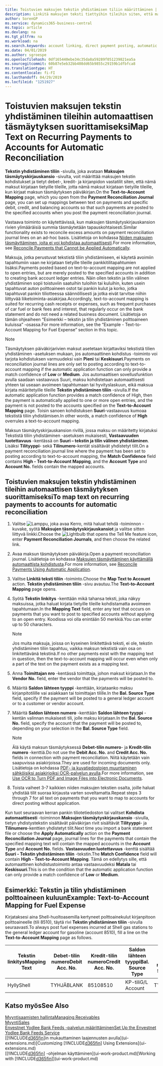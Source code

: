```yaml
---
title: Toistuvien maksujen tekstin yhdistämisen tiliin määrittäminen | Microsoft Docs
description: Linkitä maksujen teksti tiettyihin tileihin siten, että maksut kirjataan tileille, kun kirjaat maksujen täsmäytyskirjauskansion.
author: SorenGP
ms.service: dynamics365-business-central
ms.topic: article
ms.devlang: na
ms.tgt_pltfrm: na
ms.workload: na
ms.search.keywords: account linking, direct payment posting, automatic payment processing, reconcile payment, recurring expense, recurring cash receipt
ms.date: 04/01/2019
ms.author: sgroespe
ms.openlocfilehash: 0df165440ebe34c35da8a59289f051239821ea5a
ms.sourcegitcommit: 60b87e5eb32bb408dd65b9855c29159b1dfbfca8
ms.translationtype: HT
ms.contentlocale: fi-FI
ms.lasthandoff: 04/29/2019
ms.locfileid: "1251927"
---
```

# <a name="map-text-on-recurring-payments-to-accounts-for-automatic-reconciliation"></a><span data-ttu-id="057f9-103">Toistuvien maksujen tekstin yhdistäminen tileihin automaattisen täsmäytyksen suorittamiseksi</span><span class="sxs-lookup"><span data-stu-id="057f9-103">Map Text on Recurring Payments to Accounts for Automatic Reconciliation</span></span>
<span data-ttu-id="057f9-104">**Tekstin yhdistäminen tiliin** -sivulla, joka avataan **Maksujen täsmäytyskirjauskansio** -sivulta, voit määrittää maksujen tekstin kohdistukset ja tietyt debet-, kredit- ja kirjanpidon vastatilit siten, että nämä maksut kirjataan tietyille tileille, jotta nämä maksut kirjataan tietyille tileille, kun kirjaat maksun täsmäytyksen päiväkirjan.</span><span class="sxs-lookup"><span data-stu-id="057f9-104">On the **Text-to-Account Mapping** page, which you open from the **Payment Reconciliation Journal** page, you can set up mappings between text on payments and specific debit, credit, and balancing accounts so that such payments are posted to the specified accounts when you post the payment reconciliation journal.</span></span>

<span data-ttu-id="057f9-105">Vastaava toiminto on käytettävissä, kun maksujen täsmäytyskirjauskansion rivien ylimääräisiä summia täsmäytetään tapauskohtaisesti.</span><span class="sxs-lookup"><span data-stu-id="057f9-105">Similar functionality exists to reconcile excess amounts on payment reconciliation journal lines on an ad-hoc basis.</span></span> <span data-ttu-id="057f9-106">Lisätietoja on kohdassa [Niiden maksujen täsmäyttäminen, joita ei voi kohdistaa automaattisesti](receivables-how-reconcile-payments-cannot-apply-auto.md).</span><span class="sxs-lookup"><span data-stu-id="057f9-106">For more information, see [Reconcile Payments that Cannot be Applied Automatically](receivables-how-reconcile-payments-cannot-apply-auto.md).</span></span>

<span data-ttu-id="057f9-107">Maksuja, jotka perustuvat tekstistä tiliin yhdistämiseen, ei käytetä avoimiin tapahtumiin vaan ne kirjataan tietyille tileille pankkitilitapahtumien lisäksi.</span><span class="sxs-lookup"><span data-stu-id="057f9-107">Payments posted based on text-to-account mapping are not applied to open entries, but are merely posted to the specified accounts in addition to creating bank account ledger entries.</span></span> <span data-ttu-id="057f9-108">Näin ollen tekstin ja tilin välinen yhdistäminen sopii toistuviin saatuihin tuloihin tai kuluihin, kuten usein tapahtuvat auton polttoaineen ostot tai pankin kulut ja korko, jotka tapahtuvat pankin tiliotteessa säännöllisesti ja jotka eivät tarvitse niihin liittyvää liiketoiminta-asiakirjaa.</span><span class="sxs-lookup"><span data-stu-id="057f9-108">Accordingly, text-to-account mapping is suited for recurring cash receipts or expenses, such as frequent purchases of car fuel or bank fees and interest, that regularly occur on the bank statement and do not need a related business document.</span></span> <span data-ttu-id="057f9-109">Lisätietoja on tämän ohjeaiheen “Esimerkki – tekstin ja tilin yhdistäminen polttoaineen kuluissa” -osassa.</span><span class="sxs-lookup"><span data-stu-id="057f9-109">For more information, see the “Example - Text-to-Account Mapping for Fuel Expense” section in this topic.</span></span>

> [!NOTE]  
>   <span data-ttu-id="057f9-110">Täsmäytyksen päiväkirjarivien maksut asetetaan kirjattaviksi tekstistä tilien yhdistäminen -asetuksen mukaan, jos automaattinen kohdistus -toiminto voi tarjota kohdistuksen varmuudeksi vain **Pieni** tai **Keskisuuri**.</span><span class="sxs-lookup"><span data-stu-id="057f9-110">Payments on reconciliation journal lines are only set to posting according to text-to-account mapping if the automatic application function can only provide a match confidence of **Low** or **Medium**.</span></span> <span data-ttu-id="057f9-111">Jos automaattisen sovellusfunktion avulla saadaan vastaavuus Suuri, maksu kohdistetaan automaattisesti yhteen tai useaan avoimeen tapahtumaan tai hyvityslaskuun, eikä maksua kirjata määritetyille tileille **Tekstin yhdistäminen tiliin** -sivulla.</span><span class="sxs-lookup"><span data-stu-id="057f9-111">If the automatic application function provides a match confidence of High, then the payment is automatically applied to one or more open entries, and the payment is not posted to the accounts specified on the **Text-to-Account Mapping** page.</span></span> <span data-ttu-id="057f9-112">Toisin sanoen kohdistuksen **Suuri**-vastaavuus kumoaa tekstistä tiliin yhdistämisen.</span><span class="sxs-lookup"><span data-stu-id="057f9-112">In other words, a match confidence of **High** overrules a text-to-account mapping.</span></span>

<span data-ttu-id="057f9-113">Maksun täsmäytyskirjauskansion rivillä, jossa maksu on määritetty kirjatuksi Tekstistä tiliin yhdistäminen -asetuksen mukaisesti, **Vastaavuuden luotettavuus** -kentässä on **Suuri – tekstin ja tilin välinen yhdistäminen**. Lisäksi **Tilityyppi**- sekä **Tilinumero**-kentät sisältävät yhdistetyt tilit.</span><span class="sxs-lookup"><span data-stu-id="057f9-113">On a payment reconciliation journal line where the payment has been set to posting according to text-to-account mapping, the **Match Confidence** field contains **High - Text-to-Account Mapping**, and the **Account Type** and **Account No.** fields contain the mapped accounts.</span></span>

## <a name="to-map-text-on-recurring-payments-to-accounts-for-automatic-reconciliation"></a><span data-ttu-id="057f9-114">Toistuvien maksujen tekstin yhdistäminen tileihin automaattisen täsmäytyksen suorittamiseksi</span><span class="sxs-lookup"><span data-stu-id="057f9-114">To map text on recurring payments to accounts for automatic reconciliation</span></span>
1. <span data-ttu-id="057f9-115">Valitse ![Lamppu, joka avaa Kerro, mitä haluat tehdä -toiminnon](media/ui-search/search_small.png "Kerro, mitä haluat tehdä") -kuvake, syötä **Maksujen täsmäytyskirjauskansiot** ja valitse sitten liittyvä linkki.</span><span class="sxs-lookup"><span data-stu-id="057f9-115">Choose the ![Lightbulb that opens the Tell Me feature](media/ui-search/search_small.png "Tell me what you want to do") icon, enter **Payment Reconciliation Journals**, and then choose the related link.</span></span>
2. <span data-ttu-id="057f9-116">Avaa maksun täsmäytyksen päiväkirja.</span><span class="sxs-lookup"><span data-stu-id="057f9-116">Open a payment reconciliation journal.</span></span> <span data-ttu-id="057f9-117">Lisätietoja on kohdassa [Maksujen täsmäyttäminen käyttämällä automaattista kohdistusta](receivables-how-reconcile-payments-auto-application.md).</span><span class="sxs-lookup"><span data-stu-id="057f9-117">For more information, see [Reconcile Payments Using Automatic Application](receivables-how-reconcile-payments-auto-application.md).</span></span>
3. <span data-ttu-id="057f9-118">Valitse **Linkitä teksti tiliin** -toiminto.</span><span class="sxs-lookup"><span data-stu-id="057f9-118">Choose the **Map Text to Account** action.</span></span> <span data-ttu-id="057f9-119">**Tekstin yhdistäminen tiliin** -sivu avautuu.</span><span class="sxs-lookup"><span data-stu-id="057f9-119">The **Text-to-Account Mapping** page opens.</span></span>
4. <span data-ttu-id="057f9-120">Syötä **Tekstin linkitys** -kenttään mikä tahansa teksti, joka näkyy maksuissa, jotka haluat kirjata tietyille tileille kohdistamatta avoimeen tapahtumaan.</span><span class="sxs-lookup"><span data-stu-id="057f9-120">In the **Mapping Text** field, enter any text that occurs on payments that you want to post to specified accounts without applying to an open entry.</span></span> <span data-ttu-id="057f9-121">Koodissa voi olla enintään 50 merkkiä.</span><span class="sxs-lookup"><span data-stu-id="057f9-121">You can enter up to 50 characters.</span></span>

    > [!NOTE]  
    >   <span data-ttu-id="057f9-122">Jos muita maksuja, joissa on kyseinen linkitettävä teksti, ei ole, tekstin yhdistäminen tiliin tapahtuu, vaikka maksun tekstistä vain osa on linkitettävänä tekstinä.</span><span class="sxs-lookup"><span data-stu-id="057f9-122">If no other payments exist with the mapping text in question, then the text-to-account mapping will occur even when only a part of the text on the payment exists as a mapping text.</span></span>
5. <span data-ttu-id="057f9-123">Anna **Toimittajan nro** -kentässä toimittaja, johon maksut kirjataan.</span><span class="sxs-lookup"><span data-stu-id="057f9-123">In the **Vendor No.** field, enter the vendor that the payments will be posted to.</span></span>
6. <span data-ttu-id="057f9-124">Määritä **Saldon lähteen tyyppi** -kenttään, kirjataanko maksu kirjanpitotilille vai asiakkaan tai toimittajan tilille.</span><span class="sxs-lookup"><span data-stu-id="057f9-124">In the **Bal. Source Type** field, specify if the payment will be posted to a general ledger account or to a customer or vendor account.</span></span>
7. <span data-ttu-id="057f9-125">Määritä **Saldon lähteen numero** -kenttään **Saldon lähteen tyyppi** -kentän valinnan mukaisesti tili, jolle maksu kirjataan.</span><span class="sxs-lookup"><span data-stu-id="057f9-125">In the **Bal. Source No.** field, specify the account that the payment will be posted to, depending on your selection in the **Bal. Source Type** field.</span></span>

    > [!NOTE]
    > <span data-ttu-id="057f9-126">Älä käytä maksun täsmäytyksessä **Debet-tilin numero**- ja **Kredit-tilin numero** -kenttiä.</span><span class="sxs-lookup"><span data-stu-id="057f9-126">Do not use the **Debit Acc. No.** and **Credit Acc. No.** fields in connection with payment reconciliation.</span></span> <span data-ttu-id="057f9-127">Niitä käytetään vain saapuvissa asiakirjoissa.</span><span class="sxs-lookup"><span data-stu-id="057f9-127">They are used for incoming documents only.</span></span> <span data-ttu-id="057f9-128">Lisätietoja on kohdassa [PDF- ja kuvatiedostojen muuntaminen sähköisiksi asiakirjoiksi OCR-palvelun avulla](across-how-use-ocr-pdf-images-files.md).</span><span class="sxs-lookup"><span data-stu-id="057f9-128">For more information, see [Use OCR to Turn PDF and Image Files into Electronic Documents](across-how-use-ocr-pdf-images-files.md).</span></span>

8. <span data-ttu-id="057f9-129">Toista vaiheet 3-7 kaikkien niiden maksujen tekstien osalta, joille haluat yhdistää tilit suoraa kirjausta varten soveltamatta.</span><span class="sxs-lookup"><span data-stu-id="057f9-129">Repeat steps 3 through 7 for all text on payments that you want to map to accounts for direct posting without application.</span></span>

<span data-ttu-id="057f9-130">Kun tuot seuraavan kerran pankin tiliotetiedoston tai valitset **Kohdista automaattisesti** -toiminnon **Maksujen täsmäytyskirjauskansio** -sivulla, tietyn yhdistystekstin sisältävät päiväkirjan rivit sisältävät **Tilityyppi**- ja **Tilinumero**-kenttien yhdistetyt tilit.</span><span class="sxs-lookup"><span data-stu-id="057f9-130">Next time you import a bank statement file or choose the **Apply Automatically** action on the **Payment Reconciliation Journal** page, journal lines for the payments that contain the specified mapping text will contain the mapped accounts in the **Account Type** and **Account No.** fields.</span></span> <span data-ttu-id="057f9-131">**Vastaavuuden luotettavuus** -kenttä sisältää **Suuri - Tekstin yhdistäminen tiliin** -tekstin.</span><span class="sxs-lookup"><span data-stu-id="057f9-131">The **Match Confidence** field will contain **High - Text-to-Account Mapping**.</span></span> <span data-ttu-id="057f9-132">Tämä on edellytys sille, että automaattinen kohdistustoiminto antaa vastaavuudeksi **Matala** tai **Keskisuuri**.</span><span class="sxs-lookup"><span data-stu-id="057f9-132">This is on the condition that the automatic application function can only provide a match confidence of **Low** or **Medium**.</span></span>

## <a name="example-text-to-account-mapping-for-fuel-expense"></a><span data-ttu-id="057f9-133">Esimerkki: Tekstin ja tilin yhdistäminen polttoaineen kuluun</span><span class="sxs-lookup"><span data-stu-id="057f9-133">Example: Text-to-Account Mapping for Fuel Expense</span></span>
<span data-ttu-id="057f9-134">Kirjataksesi aina Shell-huoltoasemilla kertyneet polttoainekulut kirjanpitoon polttoaineelle (tili 8510), täytä rivi **Tekstin yhdistäminen tiliin** -sivulla seuraavasti.</span><span class="sxs-lookup"><span data-stu-id="057f9-134">To always post fuel expenses incurred at Shell gas stations to the general ledger account for gasoline (account 8510), fill a line on the **Text-to-Account Mapping** page as follows.</span></span>

| <span data-ttu-id="057f9-135">Tekstin linkitys</span><span class="sxs-lookup"><span data-stu-id="057f9-135">Mapping Text</span></span> | <span data-ttu-id="057f9-136">Debet-tilin numero</span><span class="sxs-lookup"><span data-stu-id="057f9-136">Debit Acc. No.</span></span> | <span data-ttu-id="057f9-137">Kredit-tilin numero</span><span class="sxs-lookup"><span data-stu-id="057f9-137">Credit Acc. No.</span></span> | <span data-ttu-id="057f9-138">Saldon lähteen tyyppi</span><span class="sxs-lookup"><span data-stu-id="057f9-138">Bal. Source Type</span></span> | <span data-ttu-id="057f9-139">Saldon lähteen numero</span><span class="sxs-lookup"><span data-stu-id="057f9-139">Bal. Source No.</span></span> |
| --- | --- | --- | --- | --- |
| <span data-ttu-id="057f9-140">Hylly</span><span class="sxs-lookup"><span data-stu-id="057f9-140">Shell</span></span> |<span data-ttu-id="057f9-141">TYHJÄ</span><span class="sxs-lookup"><span data-stu-id="057f9-141">BLANK</span></span> |<span data-ttu-id="057f9-142">8510</span><span class="sxs-lookup"><span data-stu-id="057f9-142">8510</span></span> |<span data-ttu-id="057f9-143">KP-tili</span><span class="sxs-lookup"><span data-stu-id="057f9-143">G/L Account</span></span> |<span data-ttu-id="057f9-144">TYHJÄ</span><span class="sxs-lookup"><span data-stu-id="057f9-144">BLANK</span></span> |

## <a name="see-also"></a><span data-ttu-id="057f9-145">Katso myös</span><span class="sxs-lookup"><span data-stu-id="057f9-145">See Also</span></span>
[<span data-ttu-id="057f9-146">Myyntisaamisten hallinta</span><span class="sxs-lookup"><span data-stu-id="057f9-146">Managing Receivables</span></span>](receivables-manage-receivables.md)  
[<span data-ttu-id="057f9-147">Myynti</span><span class="sxs-lookup"><span data-stu-id="057f9-147">Sales</span></span>](sales-manage-sales.md)  
[<span data-ttu-id="057f9-148">Envestnet Yodlee Bank Feeds -palvelun määrittäminen</span><span class="sxs-lookup"><span data-stu-id="057f9-148">Set Up the Envestnet Yodlee Bank Feeds Service</span></span>](bank-how-setup-bank-statement-service.md)  
<span data-ttu-id="057f9-149">[[!INCLUDE[d365fin](includes/d365fin_md.md)]in mukauttaminen laajennusten avulla](ui-extensions.md)</span><span class="sxs-lookup"><span data-stu-id="057f9-149">[Customizing [!INCLUDE[d365fin](includes/d365fin_md.md)] Using Extensions](ui-extensions.md)</span></span>  
<span data-ttu-id="057f9-150">[[!INCLUDE[d365fin](includes/d365fin_md.md)] -ohjelman käyttäminen](ui-work-product.md)</span><span class="sxs-lookup"><span data-stu-id="057f9-150">[Working with [!INCLUDE[d365fin](includes/d365fin_md.md)]](ui-work-product.md)</span></span>

